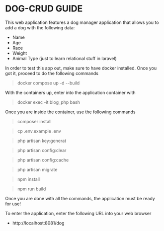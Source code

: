 # DOG-CRUD GUIDE

This web application features a dog manager application that allows you to add a dog with the following data:
- Name
- Age
- Race
- Weight
- Animal Type (just to learn relational stuff in laravel)

In order to test this app out, make sure to have docker installed. Once you got it, proceed to do the following commands

> docker compose up -d --build

With the containers up, enter into the application container with

> docker exec -it blog_php bash

Once you are inside the container, use the following commands

> composer install

> cp .env.example .env

> php artisan key:generat

> php artisan config:clear

> php artisan config:cache

> php artisan migrate

> npm install

> npm run build

Once you are done with all the commands, the application must be ready for use!

To enter the application, enter the following URL into your web browser
- http://localhost:8081/dog
